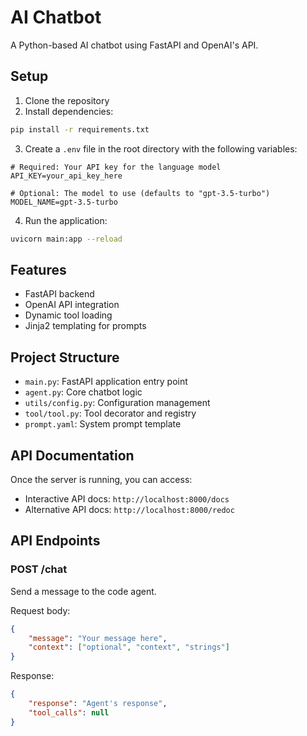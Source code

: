 # AI Chatbot

A Python-based AI chatbot using FastAPI and OpenAI's API.

## Setup

1. Clone the repository
2. Install dependencies:
```bash
pip install -r requirements.txt
```

3. Create a `.env` file in the root directory with the following variables:
```env
# Required: Your API key for the language model
API_KEY=your_api_key_here

# Optional: The model to use (defaults to "gpt-3.5-turbo")
MODEL_NAME=gpt-3.5-turbo
```

4. Run the application:
```bash
uvicorn main:app --reload
```

## Features

- FastAPI backend
- OpenAI API integration
- Dynamic tool loading
- Jinja2 templating for prompts

## Project Structure

- `main.py`: FastAPI application entry point
- `agent.py`: Core chatbot logic
- `utils/config.py`: Configuration management
- `tool/tool.py`: Tool decorator and registry
- `prompt.yaml`: System prompt template

## API Documentation

Once the server is running, you can access:
- Interactive API docs: `http://localhost:8000/docs`
- Alternative API docs: `http://localhost:8000/redoc`

## API Endpoints

### POST /chat
Send a message to the code agent.

Request body:
```json
{
    "message": "Your message here",
    "context": ["optional", "context", "strings"]
}
```

Response:
```json
{
    "response": "Agent's response",
    "tool_calls": null
}
```
